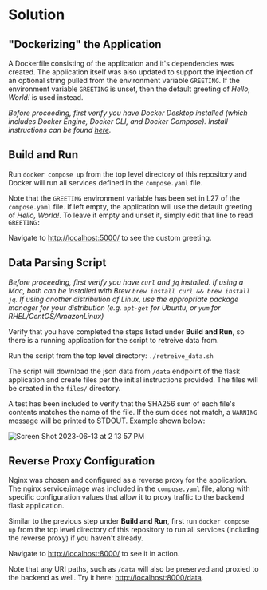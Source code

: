 # Solution

## "Dockerizing" the Application
A Dockerfile consisting of the application and it's dependencies was created. The application itself was also updated to support the injection of an optional string pulled from the environment variable `GREETING`. If the environment variable `GREETING` is unset, then the default greeting of _Hello, World!_ is used instead.

_Before proceeding, first verify you have Docker Desktop installed (which includes Docker Engine, Docker CLI, and Docker Compose). Install instructions can be found [here](https://docs.docker.com/engine/install/)._

Build and Run
-----
Run `docker compose up` from the top level directory of this repository and Docker will run all services defined in the `compose.yaml` file.

Note that the `GREETING` environment variable has been set in L27 of the `compose.yaml` file. If left empty, the application will use the default greeting of _Hello, World!_. To leave it empty and unset it, simply edit that line to read `GREETING: `

Navigate to <http://localhost:5000/> to see the custom greeting.

## Data Parsing Script

_Before proceeding, first verify you have `curl` and `jq` installed. If using a Mac, both can be installed with Brew `brew install curl && brew install jq`. If using another distribution of Linux, use the appropriate package manager for your distribution (e.g. `apt-get` for Ubuntu, or `yum` for RHEL/CentOS/AmazonLinux)_

Verify that you have completed the steps listed under **Build and Run**, so there is a running application for the script to retreive data from.

Run the script from the top level directory: `./retreive_data.sh`

The script will download the json data from `/data` endpoint of the flask application and create files per the initial instructions provided. The files will be created in the `files/` directory. 

A test has been included to verify that the SHA256 sum of each file's contents matches the name of the file. If the sum does not match, a `WARNING` message will be printed to STDOUT. Example shown below:

![Screen Shot 2023-06-13 at 2 13 57 PM](https://github.com/KanChenCT/inalab-challenge/assets/136380839/f905eb07-1e3e-4380-96e1-a763c6d75b59)

## Reverse Proxy Configuration
Nginx was chosen and configured as a reverse proxy for the application. The nginx service/image was included in the `compose.yaml` file, along with specific configuration values that allow it to proxy traffic to the backend flask application.

Similar to the previous step under **Build and Run**, first run `docker compose up` from the top level directory of this repository to run all services (including the reverse proxy) if you haven't already.

Navigate to <http://localhost:8000/> to see it in action.

Note that any URI paths, such as `/data` will also be preserved and proxied to the backend as well. Try it here: <http://localhost:8000/data>.

